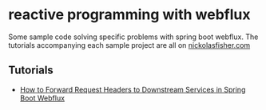 # reactive programming with webflux
Some sample code solving specific problems with spring boot webflux. The tutorials accompanying each sample project are all on [nickolasfisher.com](https://nickolasfisher.com/Home)

## Tutorials

- [How to Forward Request Headers to Downstream Services in Spring Boot Webflux](https://nickolasfisher.com/blog/How-to-Forward-Request-Headers-to-Downstream-Services-in-Spring-Boot-Webflux)

